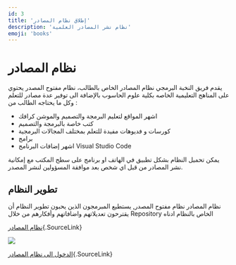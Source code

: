 ```yaml
---
id: 3
title: 'إطلاق نظام المصادر'
description: 'نظام نشر المصادر العلمية'
emoji: 'books'
---
```

# نظام المصادر



يقدم فريق النخبة البرمجي نظام المصادر الخاص بالطالب، نظام مفتوح المصدر يحتوي على المناهج التعليمية الخاصه بكلية علوم الحاسوب  بالإضافة الى توفير عدة مصادر للتعلم وكل ما يحتاجه الطالب من :


-  اشهر المواقع لتعليم البرمجة والتصميم والموشن كرافك
- كتب خاصة بالبرمجة والتصميم
- كورسات و فديوهات مفيدة للتعلم بمختلف المجالات البرمجية
- برامج 
- اشهر إضافات  البرنامج Visual Studio Code


يمكن تحميل النظام بشكل تطبيق في الهاتف او برنامج على سطح المكتب مع إمكانية نشر المصادر من قبل اي شخص بعد موافقة المسؤولين لنشر المصدر.

## تطوير النظام

نظام المصادر نظام مفتوح المصدر, يستطيع المبرمجون الذين يحبون تطوير النظام أن يقترحون تعديلاتهم واضافاتهم وأفكارهم من خلال Repository الخاص بالنظام ادناه

[نظام المصادر](https://github.com/Elites-UOB/resources){.SourceLink}


<img src="/resource.png">

[الدخول الى نظام المصادر](https://resources.csitelites.tech/){.SourceLink}